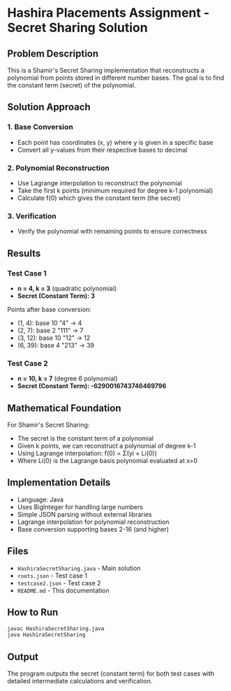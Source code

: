 # Hashira Placements Assignment - Secret Sharing Solution

## Problem Description
This is a Shamir's Secret Sharing implementation that reconstructs a polynomial from points stored in different number bases. The goal is to find the constant term (secret) of the polynomial.

## Solution Approach

### 1. Base Conversion
- Each point has coordinates (x, y) where y is given in a specific base
- Convert all y-values from their respective bases to decimal

### 2. Polynomial Reconstruction
- Use Lagrange interpolation to reconstruct the polynomial
- Take the first k points (minimum required for degree k-1 polynomial)
- Calculate f(0) which gives the constant term (the secret)

### 3. Verification
- Verify the polynomial with remaining points to ensure correctness

## Results

### Test Case 1
- **n = 4, k = 3** (quadratic polynomial)
- **Secret (Constant Term): 3**

Points after base conversion:
- (1, 4): base 10 "4" → 4
- (2, 7): base 2 "111" → 7  
- (3, 12): base 10 "12" → 12
- (6, 39): base 4 "213" → 39

### Test Case 2
- **n = 10, k = 7** (degree 6 polynomial)
- **Secret (Constant Term): -6290016743746469796**

## Mathematical Foundation

For Shamir's Secret Sharing:
- The secret is the constant term of a polynomial
- Given k points, we can reconstruct a polynomial of degree k-1
- Using Lagrange interpolation: f(0) = Σ(yi × Li(0))
- Where Li(0) is the Lagrange basis polynomial evaluated at x=0

## Implementation Details

- Language: Java
- Uses BigInteger for handling large numbers
- Simple JSON parsing without external libraries
- Lagrange interpolation for polynomial reconstruction
- Base conversion supporting bases 2-16 (and higher)

## Files
- `HashiraSecretSharing.java` - Main solution
- `roots.json` - Test case 1
- `testcase2.json` - Test case 2
- `README.md` - This documentation

## How to Run
```bash
javac HashiraSecretSharing.java
java HashiraSecretSharing
```

## Output
The program outputs the secret (constant term) for both test cases with detailed intermediate calculations and verification.
